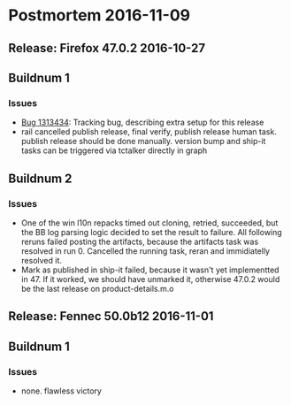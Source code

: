 # Postmortem 2016-11-09

## Release: Firefox 47.0.2 2016-10-27

## Buildnum 1
### Issues
- [Bug 1313434](https://bugzil.la/1313434): Tracking bug, describing extra setup for this release
- rail cancelled publish release, final verify, publish release human task. publish release should be done manually. version bump and ship-it tasks can be triggered via tctalker directly in graph

## Buildnum 2
### Issues
- One of the win l10n repacks timed out cloning, retried, succeeded, but the BB log parsing logic decided to set the result to failure. All following reruns failed posting the artifacts, because the artifacts task was resolved in run 0. Cancelled the running task, reran and immidiatelly resolved it.
- Mark as published in ship-it failed, because it wasn't yet implementted in 47. If it worked, we should have unmarked it, otherwise 47.0.2 would be the last release on product-details.m.o


## Release: Fennec 50.0b12 2016-11-01

## Buildnum 1
### Issues
- none. flawless victory


